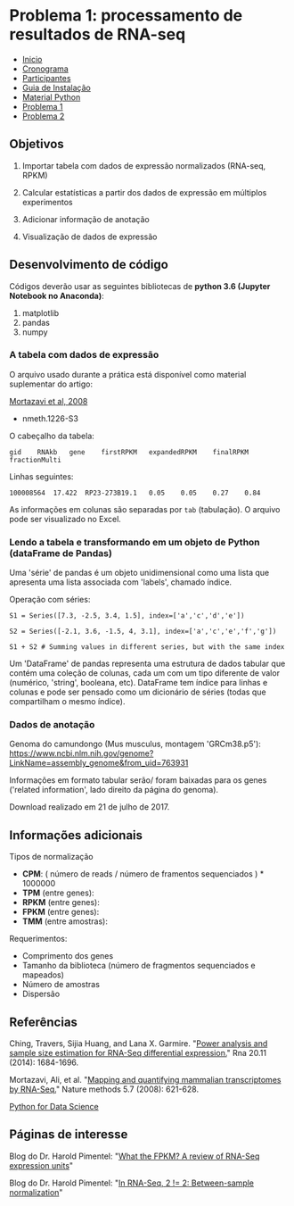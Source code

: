 # Problema 1: processamento de resultados de RNA-seq



- [Inicio](../index.md)
- [Cronograma](cronograma.md)
- [Participantes](participantes.md)
- [Guia de Instalação](guia_de_instalacao.md)
- [Material Python](python.md)
- [Problema 1](problema1.md)
- [Problema 2](problema2.md)



## Objetivos

1. Importar tabela com dados de expressão normalizados (RNA-seq, RPKM)

2. Calcular estatísticas a partir dos dados de expressão em múltiplos experimentos

3. Adicionar informação de anotação

4. Visualização de dados de expressão



## Desenvolvimento de código

Códigos deverão usar as seguintes bibliotecas de **python 3.6 (Jupyter Notebook no Anaconda)**:

1. matplotlib
2. pandas
3. numpy

### A tabela com dados de expressão

O arquivo usado durante a prática está disponível como material suplementar do artigo:

[Mortazavi et al, 2008](http://www.nature.com/nmeth/journal/v5/n7/full/nmeth.1226.html)

* nmeth.1226-S3

O cabeçalho da tabela:

`gid	RNAkb	gene	firstRPKM	expandedRPKM	finalRPKM	fractionMulti`

Linhas seguintes:

`100008564	17.422	RP23-273B19.1	0.05	0.05	0.27	0.84`

As informações em colunas são separadas por `tab` (tabulação). O arquivo pode ser visualizado no Excel.

### Lendo a tabela e transformando em um objeto de Python (dataFrame de Pandas)

Uma 'série' de pandas é um objeto unidimensional como uma lista que apresenta uma lista associada com 'labels', chamado índice.

Operação com séries:

`S1 = Series([7.3, -2.5, 3.4, 1.5], index=['a','c','d','e'])`

`S2 = Series([-2.1, 3.6, -1.5, 4, 3.1], index=['a','c','e','f','g'])`

`S1 + S2 # Summing values in different series, but with the same index`

Um 'DataFrame' de pandas representa uma estrutura de dados tabular que contém uma coleção de colunas, cada um com um tipo diferente de valor (numérico, 'string', booleana, etc). DataFrame tem índice para linhas e colunas e pode ser pensado como um dicionário de séries (todas que compartilham o mesmo índice).

### Dados de anotação

Genoma do camundongo (Mus musculus, montagem 'GRCm38.p5'): https://www.ncbi.nlm.nih.gov/genome?LinkName=assembly_genome&from_uid=763931

Informações em formato tabular serão/ foram baixadas para os genes ('related information', lado direito da página do genoma).

Download realizado em 21 de julho de 2017.

## Informações adicionais

Tipos de normalização
- **CPM**: ( número de reads / número de framentos sequenciados ) * 1000000
- **TPM** (entre genes): 
- **RPKM** (entre genes): 
- **FPKM** (entre genes): 
- **TMM** (entre amostras):

Requerimentos:
- Comprimento dos genes
- Tamanho da biblioteca (número de fragmentos sequenciados e mapeados)
- Número de amostras
- Dispersão

## Referências

Ching, Travers, Sijia Huang, and Lana X. Garmire. "[Power analysis and sample size estimation for RNA-Seq differential expression.](http://rnajournal.cshlp.org/content/20/11/1684.short)" Rna 20.11 (2014): 1684-1696.

Mortazavi, Ali, et al. "[Mapping and quantifying mammalian transcriptomes by RNA-Seq.](https://www.nature.com/nmeth/journal/v5/n7/full/nmeth.1226.html)" Nature methods 5.7 (2008): 621-628.

[Python for Data Science](http://wesmckinney.com/)

## Páginas de interesse

Blog do Dr. Harold Pimentel: "[What the FPKM? A review of RNA-Seq expression units](https://haroldpimentel.wordpress.com/2014/05/08/what-the-fpkm-a-review-rna-seq-expression-units/)"

Blog do Dr. Harold Pimentel: "[In RNA-Seq, 2 != 2: Between-sample normalization](https://haroldpimentel.wordpress.com/2014/12/08/in-rna-seq-2-2-between-sample-normalization/)"
